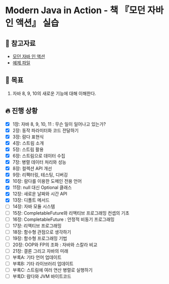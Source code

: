 # Modern Java in Action - 책 『모던 자바 인 액션』 실습

## 📘 참고자료

- [모던 자바 인 액션](https://book.naver.com/bookdb/book_detail.nhn?bid=15261103)
- [예제 파일](https://m.hanbit.co.kr/store/books/book_view.html?p_code=B4926602499)

## 🧸 목표
1. 자바 8, 9, 10의 새로운 기능에 대해 이해한다.

## 🔥 진행 상황
- [X] 1장: 자바 8, 9, 10, 11 : 무슨 일이 일어나고 있는가?
- [X] 2장: 동작 파라미터화 코드 전달하기
- [X] 3장: 람다 표현식
- [X] 4장: 스트림 소개
- [X] 5장: 스트림 활용
- [X] 6장: 스트림으로 데이터 수집
- [X] 7장: 병렬 데이터 처리와 성능
- [X] 8장: 컬렉션 API 개선
- [X] 9장: 리팩터링, 테스팅, 디버깅
- [X] 10장: 람다를 이용한 도메인 전용 언어
- [X] 11장: null 대신 Optional 클래스
- [X] 12장: 새로운 날짜와 시간 API
- [X] 13장: 디폴트 메서드
- [ ] 14장: 자바 모듈 시스템
- [ ] 15장: CompletableFuture와 리액티브 프로그래밍 컨셉의 기초
- [ ] 16장: CompletableFuture : 안정적 비동기 프로그래밍
- [ ] 17장: 리액티브 프로그래밍
- [ ] 18장: 함수형 관점으로 생각하기
- [ ] 19장: 함수형 프로그래밍 기법
- [ ] 20장: OOP와 FP의 조화 : 자바와 스칼라 비교
- [ ] 21장: 결론 그리고 자바의 미래
- [ ] 부록A: 기타 언어 업데이트
- [ ] 부록B: 기타 라이브러리 업데이트
- [ ] 부록C: 스트림에 여러 연산 병렬로 실행하기
- [ ] 부록D: 람다와 JVM 바이트코드
